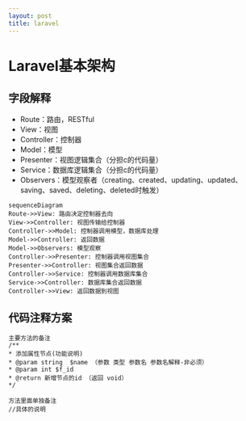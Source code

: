 ```yaml
---
layout: post
title: laravel
---
```

# Laravel基本架构
## 字段解释
- Route：路由，RESTful
- View：视图
- Controller：控制器
- Model：模型
- Presenter：视图逻辑集合（分担c的代码量）
- Service：数据库逻辑集合（分担c的代码量）
- Observers：模型观察者（creating、created、updating、updated、saving、saved、deleting、deleted时触发）

```
sequenceDiagram
Route->>View: 路由决定控制器去向
View->>Controller: 视图传输给控制器
Controller->>Model: 控制器调用模型，数据库处理
Model->>Controller: 返回数据
Model->>Observers: 模型观察
Controller->>Presenter: 控制器调用视图集合
Presenter->>Controller: 视图集合返回数据
Controller->>Service: 控制器调用数据库集合
Service->>Controller: 数据库集合返回数据
Controller->>View: 返回数据到视图
```

## 代码注释方案
```
主要方法的备注
/**
* 添加属性节点(功能说明)
* @param string  $name （参数 类型 参数名 参数名解释-非必须）
* @param int $f_id
* @return 新增节点的id （返回 void）
*/

方法里面单独备注
//具体的说明
```

